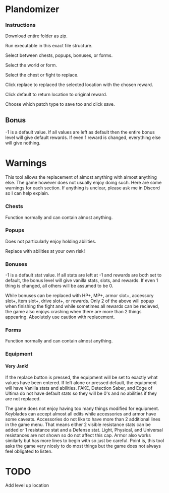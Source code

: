 # Plandomizer

### Instructions

Download entire folder as zip.

Run executable in this exact file structure.

Select between chests, popups, bonuses, or forms.

Select the world or form.

Select the chest or fight to replace.

Click replace to replaced the selected location with the chosen reward.

Click default to return location to original reward.

Choose which patch type to save too and click save.
## Bonus

-1 is a default value. If all values are left as default then the entire bonus level will give default rewards. If even 1 reward is changed, everything else will give nothing.

# Warnings

This tool allows the replacement of almost anything with almost anything else. The game however does not usually enjoy doing such. Here are some warnings for each section. If anything is unclear, please ask me in Discord so I can help explain.

### Chests

Function normally and can contain almost anything.

### Popups

Does not particularly enjoy holding abilities.

Replace with abilities at your own risk!

### Bonuses

-1 is a default stat value. If all stats are left at -1 and rewards are both set to default, the bonus level will give vanilla stats, slots, and rewards. If even 1 thing is changed, all others will be assumed to be 0.

While bonuses can be replaced with HP+, MP+, armor slot+, accessory slot+, item slot+, drive slot+, or rewards. Only 2 of the above will popup when finishing the fight and while sometimes all rewards can be recieved, the game also enjoys crashing when there are more than 2 things appearing. Absolutely use caution with replacement.

### Forms

Function normally and can contain almost anything.

### Equipment

#### Very Jank!

If the replace button is pressed, the equipment will be set to exactly what values have been entered. If left alone or pressed default, the equipment will have Vanilla stats and abilities. FAKE, Detection Saber, and Edge of Ultima do not have default stats so they will be 0's and no abilities if they are not replaced.

The game does not enjoy having too many things modified for equipment. Keyblades can accept almost all edits while accessories and armor have some caveats. Accessories do not like to have more than 2 additional lines in the game menu. That means either 2 visible resistance stats can be added or 1 resistance stat and a Defense stat. Light, Physical, and Universal resistances are not shown so do not affect this cap. Armor also works similarly but has more lines to begin with so just be careful. Point is, this tool asks the game very nicely to do most things but the game does not always feel obligated to listen.

# TODO

Add level up location
